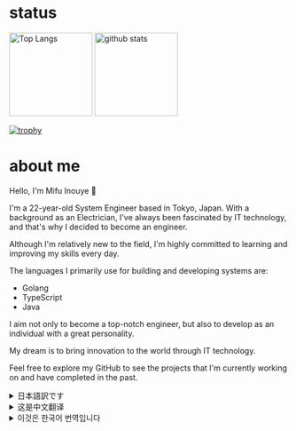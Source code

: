 # status
<p align="left"> 
  <img alt="Top Langs" height="150px" src="https://github-readme-stats.vercel.app/api/top-langs/?username=mi-01-24fu&layout=compact&count_private=true&show_icons=true&theme=onedark" />
  <img alt="github stats" height="150px" src="https://github-readme-stats.vercel.app/api?username=mi-01-24fu&count_private=true&show_icons=true&show_icons=true&theme=onedark" />
</p>

[![trophy](https://github-profile-trophy.vercel.app/?username=mi-01-24fu&theme=onedark&column=7
)](https://github.com/ryo-ma/github-profile-trophy)

# about me
Hello, I'm Mifu Inouye 👋

I'm a 22-year-old System Engineer based in Tokyo, Japan. With a background as an Electrician, I've always been fascinated by IT technology, and that's why I decided to become an engineer.

Although I'm relatively new to the field, I'm highly committed to learning and improving my skills every day. 

The languages I primarily use for building and developing systems are:
- Golang
- TypeScript
- Java

I aim not only to become a top-notch engineer, but also to develop as an individual with a great personality. 

My dream is to bring innovation to the world through IT technology.

Feel free to explore my GitHub to see the projects that I'm currently working on and have completed in the past.

<details>
<summary>日本語訳です</summary>

# こんにちは、井上弥風です 👋

「英語で自己紹介したらかっけえ」と少し中二病が混じり英語ベースで自己紹介をしていますが、普通の日本人です。
もっと言うと海外に行ったことすらない普通すぎる野郎です。
  
現在22歳で、東京でシステムエンジニアとして働いています。
以前は電気工事士として働いており、あるきっかけからIT技術に魅了され、エンジニアになることを決意しました。

現在は仕事でシステム構築や開発を行いながら、個人開発も行い日々技術を磨いています。

開発に使用してきた主な言語は次のとおりです：
- Golang
- TypeScript
- Java

私の目標は、エンジニアとして一流の技術を身に付けることと、技術だけでなく人としてもすぐれた人格を兼ね備えることです。

夢は、IT技術を通じて世界に良い変化をもたらすことです。
"人生一度"ですからね
</details>
<details>
<summary>这是中文翻译</summary>

# 你好，我是井上美风 👋

我是一名22岁的系统工程师，现居日本东京。曾经是一名电工，我一直对IT技术着迷，这也是我决定成为一名工程师的原因。

虽然我在这个领域还算新手，但我非常致力于每天学习和提高我的技能。

我主要使用以下语言来构建和开发系统：
- Golang
- TypeScript
- Java

我不仅目标成为一流的工程师，还希望成为个性优秀的人。

我梦想通过IT技术给世界带来创新。

欢迎你探索我的GitHub，看看我目前正在进行和过去完成的项目。

</details>
<details>
<summary>이것은 한국어 번역입니다</summary>

# 안녕하세요, 저는 미후 이노우에입니다 👋

저는 22살, 도쿄에 거주하는 시스템 엔지니어입니다. 전기기사로서의 경험을 가지고 있으며, 항상 IT 기술에 매료되어 왔습니다. 그래서 저는 엔지니어가 되기로 결심했습니다.

이 분야에서는 상대적으로 신입이지만, 매일 스킬을 향상시키기 위해 열심히 노력하고 있습니다.

시스템을 구축하고 개발하는 데 주로 사용하는 언어는 다음과 같습니다:
- Golang
- TypeScript
- Java

저는 최고 수준의 엔지니어가 되는 것뿐만 아니라, 훌륭한 인격을 가진 개인으로서 성장하려고 노력하고 있습니다.

제 꿈은 IT 기술을 통해 세상에 혁신을 가져오는 것입니다.

제 GitHub를 탐색하여 현재 진행 중인 프로젝트와 과거에 완료한 프로젝트를 확인해 보세요.

</details>
